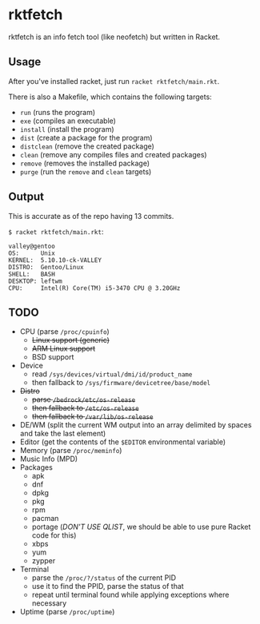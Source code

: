 # rktfetch
rktfetch is an info fetch tool (like neofetch) but written in Racket.

## Usage
After you've installed racket, just run `racket rktfetch/main.rkt`.

There is also a Makefile, which contains the following targets:
- `run` (runs the program)
- `exe` (compiles an executable)
- `install` (install the program)
- `dist` (create a package for the program)
- `distclean` (remove the created package)
- `clean` (remove any compiles files and created packages)
- `remove` (removes the installed package)
- `purge` (run the `remove` and `clean` targets)

## Output
This is accurate as of the repo having 13 commits.

`$ racket rktfetch/main.rkt`:
```
valley@gentoo
OS:      Unix
KERNEL:  5.10.10-ck-VALLEY
DISTRO:  Gentoo/Linux
SHELL:   BASH
DESKTOP: leftwm
CPU:     Intel(R) Core(TM) i5-3470 CPU @ 3.20GHz
```

## TODO
- CPU (parse `/proc/cpuinfo`)
  + ~~Linux support (generic)~~
  + ~~ARM Linux support~~
  + BSD support
- Device
  + read `/sys/devices/virtual/dmi/id/product_name`
  + then fallback to `/sys/firmware/devicetree/base/model`
- ~~Distro~~
  + ~~parse `/bedrock/etc/os-release`~~
  + ~~then fallback to `/etc/os-release`~~
  + ~~then fallback to `/var/lib/os-release`~~
- DE/WM (split the current WM output into an array delimited by spaces and take the last element)
- Editor (get the contents of the `$EDITOR` environmental variable)
- Memory (parse `/proc/meminfo`)
- Music Info (MPD)
- Packages
  + apk
  + dnf
  + dpkg
  + pkg
  + rpm
  + pacman
  + portage (*DON'T USE QLIST*, we should be able to use pure Racket code for this)
  + xbps
  + yum
  + zypper
- Terminal
  + parse the `/proc/?/status` of the current PID
  + use it to find the PPID, parse the status of that
  + repeat until terminal found while applying exceptions where necessary
- Uptime (parse `/proc/uptime`)

